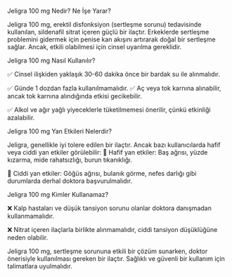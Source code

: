Jeligra 100 mg Nedir? Ne İşe Yarar?

Jeligra 100 mg, erektil disfonksiyon (sertleşme sorunu) tedavisinde kullanılan, sildenafil sitrat içeren güçlü bir ilaçtır. Erkeklerde sertleşme problemini gidermek için penise kan akışını artırarak doğal bir sertleşme sağlar. Ancak, etkili olabilmesi için cinsel uyarılma gereklidir.

Jeligra 100 mg Nasıl Kullanılır?

✅ Cinsel ilişkiden yaklaşık 30-60 dakika önce bir bardak su ile alınmalıdır.

✅ Günde 1 dozdan fazla kullanılmamalıdır.
✅ Aç veya tok karnına alınabilir, ancak tok karnına alındığında etkisi gecikebilir.

✅ Alkol ve ağır yağlı yiyeceklerle tüketilmemesi önerilir, çünkü etkinliği azalabilir.

Jeligra 100 mg Yan Etkileri Nelerdir?

Jeligra, genellikle iyi tolere edilen bir ilaçtır. Ancak bazı kullanıcılarda hafif veya ciddi yan etkiler görülebilir:
🔹 Hafif yan etkiler: Baş ağrısı, yüzde kızarma, mide rahatsızlığı, burun tıkanıklığı.

🔹 Ciddi yan etkiler: Göğüs ağrısı, bulanık görme, nefes darlığı gibi durumlarda derhal doktora başvurulmalıdır.

Jeligra 100 mg Kimler Kullanamaz?

❌ Kalp hastaları ve düşük tansiyon sorunu olanlar doktora danışmadan kullanmamalıdır.

❌ Nitrat içeren ilaçlarla birlikte alınmamalıdır, ciddi tansiyon düşüklüğüne neden olabilir.

Jeligra 100 mg, sertleşme sorununa etkili bir çözüm sunarken, doktor önerisiyle kullanılması gereken bir ilaçtır. Sağlıklı ve güvenli bir kullanım için talimatlara uyulmalıdır.
